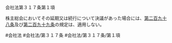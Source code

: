 会社法第３１７条第１項

株主総会においてその延期又は続行について決議があった場合には、[第二百九十八条](会社法＿＿＿＿第２９８条)及び[第二百九十九条](会社法＿＿＿＿第２９９条)の規定は、適用しない。

#会社法
#会社法/第３１７条
#会社法/第３１７条/第１項
